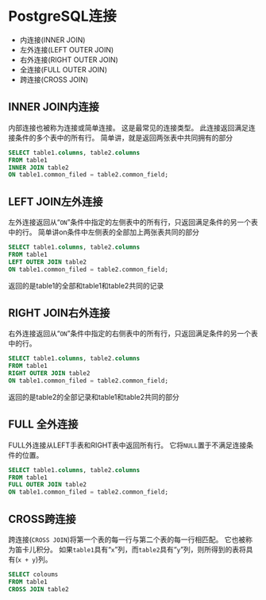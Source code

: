 # PostgreSQL连接

- 内连接(INNER JOIN)
- 左外连接(LEFT OUTER JOIN)
- 右外连接(RIGHT OUTER JOIN)
- 全连接(FULL OUTER JOIN)
- 跨连接(CROSS JOIN)

##  INNER JOIN内连接

内部连接也被称为连接或简单连接。 这是最常见的连接类型。 此连接返回满足连接条件的多个表中的所有行。 简单讲，就是返回两张表中共同拥有的部分

```sql
SELECT table1.columns, table2.columns  
FROM table1  
INNER JOIN table2  
ON table1.common_filed = table2.common_field;
```

## LEFT JOIN左外连接

左外连接返回从“`ON`”条件中指定的左侧表中的所有行，只返回满足条件的另一个表中的行。 简单讲on条件中左侧表的全部加上两张表共同的部分

```sql
SELECT table1.columns, table2.columns  
FROM table1  
LEFT OUTER JOIN table2  
ON table1.common_filed = table2.common_field;
```

返回的是table1的全部和table1和table2共同的记录

## RIGHT JOIN右外连接

右外连接返回从“`ON`”条件中指定的右侧表中的所有行，只返回满足条件的另一个表中的行。 

```sql
SELECT table1.columns, table2.columns  
FROM table1  
RIGHT OUTER JOIN table2  
ON table1.common_filed = table2.common_field;
```

返回的是table2的全部记录和table1和table2共同的部分

## FULL 全外连接

FULL外连接从LEFT手表和RIGHT表中返回所有行。 它将`NULL`置于不满足连接条件的位置。 

```sql
SELECT table1.columns, table2.columns  
FROM table1  
FULL OUTER JOIN table2  
ON table1.common_filed = table2.common_field;
```

## CROSS跨连接

跨连接(`CROSS JOIN`)将第一个表的每一行与第二个表的每一行相匹配。 它也被称为笛卡儿积分。 如果`table1`具有“`x`”列，而`table2`具有“`y`”列，则所得到的表将具有(`x + y`)列。 

```sql
SELECT coloums   
FROM table1   
CROSS JOIN table2
```